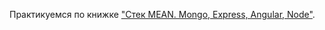 Практикуемся по книжке ["Стек MEAN. Mongo, Express, Angular, Node"](https://www.piter.com/collection/new/product/stek-mean-mongo-express-angular-node).